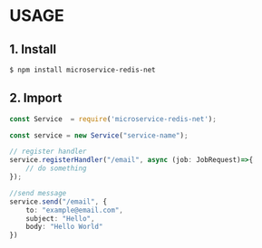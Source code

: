 

# USAGE

## 1. Install

```bash
$ npm install microservice-redis-net
```

## 2. Import

```typescript
const Service  = require('microservice-redis-net');

const service = new Service("service-name");

// register handler
service.registerHandler("/email", async (job: JobRequest)=>{
    // do something
});

//send message
service.send("/email", {
    to: "example@email.com",
    subject: "Hello",
    body: "Hello World"
})

```